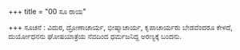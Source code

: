 +++
title = "00 ಸೂ ರಾಯ"

+++
ಸೂಚನೆ : ವಿದುರ, ದ್ರೋಣಾಚಾರ್ಯ, ಭೀಷ್ಮಾಚಾರ್ಯ, ಕೃಪಾಚಾರ್ಯರು ಬೇಡವೆಂದರೂ ಕೇಳದೆ, ದುರ್ಯೋಧನನು ಘೋಷಯಾತ್ರೆಯ ನೆವದಿಂದ ಧರ್ಮಜನಿದ್ದ ಅರಣ್ಯಕ್ಕೆ ಬಂದನು.